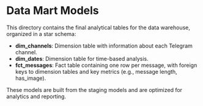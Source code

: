 # Data Mart Models

This directory contains the final analytical tables for the data warehouse, organized in a star schema:

- **dim_channels**: Dimension table with information about each Telegram channel.
- **dim_dates**: Dimension table for time-based analysis.
- **fct_messages**: Fact table containing one row per message, with foreign keys to dimension tables and key metrics (e.g., message length, has_image).

These models are built from the staging models and are optimized for analytics and reporting. 